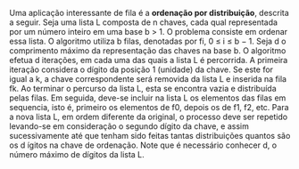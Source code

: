 Uma aplicação interessante de fila é a **ordenação por distribuição**, descrita a seguir. Seja uma lista L composta de n chaves, cada qual representada por um número inteiro em uma base b > 1. O problema consiste em ordenar essa lista. O algoritmo utiliza b filas, denotadas por fi, 0 ≤ i ≤ b − 1. Seja d o comprimento máximo da representação das chaves na base b. O algoritmo efetua d iterações, em cada uma das quais a lista L é percorrida. A primeira iteração considera o dígito da posição 1 (unidade) da chave. Se este for igual a k, a chave correspondente será removida da lista L e inserida na fila fk. Ao terminar o percurso da lista L, esta se encontra vazia e distribuída pelas filas. Em seguida, deve-se incluir na lista L os elementos das filas em sequencia, isto é, primeiro os elementos de f0, depois os de f1, f2, etc. Para a nova lista L, em ordem diferente da original, o processo deve ser repetido levando-se em consideração o segundo dígito da chave, e assim sucessivamente até que tenham sido feitas tantas distribuições quantos são os d ́ıgitos na chave de ordenação. Note que é necessário conhecer d, o número máximo de dígitos da lista L.
